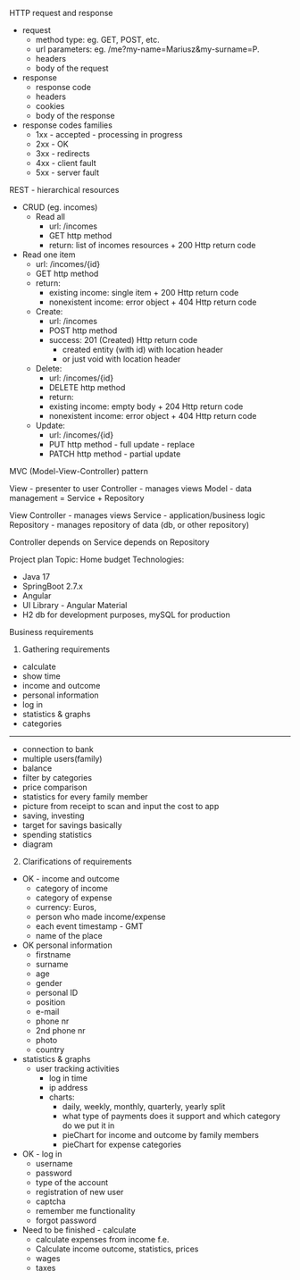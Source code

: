 HTTP request and response
- request
  - method type: eg. GET, POST, etc.
  - url parameters: eg. /me?my-name=Mariusz&my-surname=P.
  - headers
  - body of the request
- response
  - response code
  - headers
  - cookies
  - body of the response
- response codes families
  - 1xx -  accepted - processing in progress
  - 2xx - OK
  - 3xx - redirects
  - 4xx - client fault
  - 5xx - server fault

REST - hierarchical resources
- CRUD (eg. incomes)
  - Read all
    - url: /incomes
    - GET http method
    - return: list of incomes resources  + 200 Http return code
- Read one item
    - url: /incomes/{id}
    - GET http method
    - return: 
      - existing income: single item + 200 Http return code
      - nonexistent income: error object + 404 Http return code
  - Create:
    - url: /incomes
    - POST http method
     - success: 201 (Created) Http return code 
       - created entity (with id) with location header
       - or just void with location header
  - Delete:
    - url: /incomes/{id}
    - DELETE http method
    - return:
     - existing income: empty body + 204 Http return code
     - nonexistent income: error object + 404 Http return code
  - Update:
    - url: /incomes/{id}
    - PUT http method - full update - replace
    - PATCH http method - partial update

MVC (Model-View-Controller) pattern

View - presenter to user
Controller - manages views
Model - data management = Service + Repository

View
Controller - manages views
Service - application/business logic
Repository - manages repository of data (db, or other repository)

Controller depends on Service depends on Repository

Project plan
Topic: Home budget
Technologies:
- Java 17
- SpringBoot 2.7.x
- Angular
- UI Library - Angular Material
- H2 db for development purposes, mySQL for production

Business requirements
1. Gathering requirements
- calculate
- show time
- income and outcome
- personal information
- log in
- statistics & graphs
- categories
----------------------------
- connection to bank
- multiple users(family)
- balance
- filter by categories
- price comparison
- statistics for every family member
- picture from receipt to scan and input the cost to app
- saving, investing
- target for savings  basically
- spending statistics
- diagram

2. Clarifications of requirements
- OK - income and outcome
  - category of income
  - category of expense
  - currency: Euros, 
  - person who made income/expense
  - each event timestamp - GMT
  - name of the place
- OK personal information
  - firstname
  - surname
  - age
  - gender
  - personal ID
  - position
  - e-mail
  - phone nr
  - 2nd phone nr
  - photo
  - country
- statistics & graphs
  - user tracking activities
    - log in time
    - ip address
    - charts:
      - daily, weekly, monthly, quarterly, yearly split
      - what type of payments does it support and which category do we put it in
      - pieChart for income and outcome by family members
      - pieChart for expense categories
- OK - log in
  - username
  - password
  - type of the account
  - registration of new user
  - captcha
  - remember me functionality
  - forgot password
- Need to be finished - calculate
  - calculate expenses from income f.e.
  - Calculate income outcome, statistics, prices
  - wages
  - taxes
